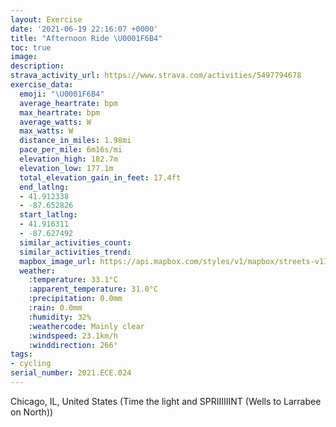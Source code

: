 ```yaml
---
layout: Exercise
date: '2021-06-19 22:16:07 +0000'
title: "Afternoon Ride \U0001F6B4"
toc: true
image:
description:
strava_activity_url: https://www.strava.com/activities/5497794678
exercise_data:
  emoji: "\U0001F6B4"
  average_heartrate: bpm
  max_heartrate: bpm
  average_watts: W
  max_watts: W
  distance_in_miles: 1.98mi
  pace_per_mile: 6m16s/mi
  elevation_high: 182.7m
  elevation_low: 177.1m
  total_elevation_gain_in_feet: 17.4ft
  end_latlng:
  - 41.912338
  - -87.652826
  start_latlng:
  - 41.916311
  - -87.627492
  similar_activities_count:
  similar_activities_trend:
  mapbox_image_url: https://api.mapbox.com/styles/v1/mapbox/streets-v11/static/path-5+787af2-1.0(%7Dwy~FzvyuO%3FGE%3F%3FBVNA%3FTHb%40Yv%40_%40PCZBHAp%40g%40LO%40EAISQMAPFJRLFpBeBRWVg%40X%5Bh%40OV%3FXEVId%40%5Bf%40q%40l%40Yp%40IfBIp%40MJ%3FTFd%40%3FHDLTb%40j%40Df%40FbCOAD%40QKFNADO%3FIFUVERBp%40Rh%40HLJh%40%3FFHJ%3FJDfDETDp%40CVA%7C%40BLBf%40%3Fr%40Bb%40CP%3FpBBlACr%40%3FxAFnCElAAtADhE%3FnEInAAfFFvDC%60ADdD%3FvEF~BC~A%3FjAB%60DHnC%3FlADn%40DbCHhCFLEj%40DR%3FZIb%40AhAB~FB%5CAv%40%40d%40TTAzAI%60AA%7CACPGRc%40f%40uBbDMTCJ%3FNH%5C%40N%40%7CBA~%40%40LAfAB%7C%40Cj%40EBEAE%40YG%5DFK%3FMEADCGCc%40CBBG),pin-s-s+e5b22e(-87.6275,41.91631),pin-s-f+89ae00(-87.65283000000002,41.91233)/auto/800x800?access_token=pk.eyJ1Ijoiam9zaGJlY2ttYW4iLCJhIjoiY205eWR2aDd1MWZ6djJrbXc4a3M0bWZleiJ9.XiG9OWkNcZk2QzjJbxLB4A
  weather:
    :temperature: 33.1°C
    :apparent_temperature: 31.0°C
    :precipitation: 0.0mm
    :rain: 0.0mm
    :humidity: 32%
    :weathercode: Mainly clear
    :windspeed: 23.1km/h
    :winddirection: 266°
tags:
- cycling
serial_number: 2021.ECE.024
---
```

Chicago, IL, United States (Time the light and SPRIIIIIINT (Wells to Larrabee on North))
